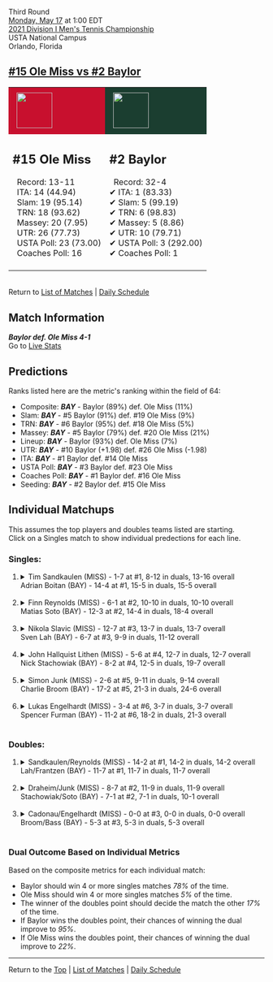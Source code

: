 Third Round[](#top)<a name="top"></a>  
[Monday, May 17](../../schedule/05-17.md) at 1:00 EDT  
[2021 Division I Men's Tennis Championship](../index.md)  
USTA National Campus  
Orlando, Florida  
## [#15 Ole Miss vs #2 Baylor](https://www.ncaa.com/game/5833425)  

<table><tr style="background-color: #d9d9d9 !important"><td style="background-color: #C8102E !important"><img src="https://www.ncaa.com/sites/default/files/images/logos/schools/o/ole-miss.70.png" width="70" height="70" style="padding: 8px;" /></td><td style="background-color: #1B3E30 !important"><img src="https://www.ncaa.com/sites/default/files/images/logos/schools/b/baylor.70.png" width="70" height="70" style="padding: 8px;" /></td></tr><tr>
<td>  

<h2>#15 Ole Miss</h2>  
&nbsp; Record: 13-11<br>  
&nbsp; ITA: 14 (44.94)<br>  
&nbsp; Slam: 19 (95.14)<br>  
&nbsp; TRN: 18 (93.62)<br>  
&nbsp; Massey: 20 (7.95)<br>  
&nbsp; UTR: 26 (77.73)<br>  
&nbsp; USTA Poll: 23 (73.00)<br>  
&nbsp; Coaches Poll: 16<br>  
<br>  

</td>
<td>  

<h2>#2 Baylor</h2>  
&nbsp; Record: 32-4<br>  
&#10004; ITA: 1 (83.33)<br>  
&#10004; Slam: 5 (99.19)<br>  
&#10004; TRN: 6 (98.83)<br>  
&#10004; Massey: 5 (8.86)<br>  
&#10004; UTR: 10 (79.71)<br>  
&#10004; USTA Poll: 3 (292.00)<br>  
&#10004; Coaches Poll: 1<br>  
<br>  

</td>
</tr></table>  


<br>Return to [List of Matches](../index.md) &#124; [Daily Schedule](../../schedule/05-17.md)

## Match Information  
***Baylor def. Ole Miss 4-1***  
Go to [Live Stats](http://scores.tennisticker.de/usa/ustanc/conf/league/sb.html?tournid=778&clubid=552-670&cn1=Baylor&cn2=Ole%20Miss&ci1=552&ci2=670&lid=82)  

## Predictions  

Ranks listed here are the metric's ranking within the field of 64:  
- Composite: ***BAY*** - Baylor (89%) def. Ole Miss (11%)  
- Slam: ***BAY*** - #5 Baylor (91%) def. #19 Ole Miss (9%)  
- TRN: ***BAY*** - #6 Baylor (95%) def. #18 Ole Miss (5%)  
- Massey: ***BAY*** - #5 Baylor (79%) def. #20 Ole Miss (21%)  
- Lineup: ***BAY*** - Baylor (93%) def. Ole Miss (7%)  
- UTR: ***BAY*** - #10 Baylor (+1.98) def. #26 Ole Miss (-1.98)  
- ITA: ***BAY*** - #1 Baylor def. #14 Ole Miss  
- USTA Poll: ***BAY*** - #3 Baylor def. #23 Ole Miss  
- Coaches Poll: ***BAY*** - #1 Baylor def. #16 Ole Miss  
- Seeding: ***BAY*** - #2 Baylor def. #15 Ole Miss  

## Individual Matchups  
This assumes the top players and doubles teams listed are starting.  
Click on a Singles match to show individual predections for each line.  

### Singles:  

<ol>
<li><details>
<summary markdown="span">Tim Sandkaulen (MISS) - 1-7 at #1, 8-12 in duals, 13-16 overall<br>Adrian Boitan (BAY) - 14-4 at #1, 15-5 in duals, 15-5 overall</summary>
<h4>Predictions</h4><ul>
<li>Composite: <b><i>BAY</i></b> - Boitan (82%) def. Sandkaulen (18%)</li>  
<li>Slam: <b><i>BAY</i></b> - Boitan (84%) def. Sandkaulen (16%)</li>  
<li>TRN: <b><i>BAY</i></b> - Boitan (90%) def. Sandkaulen (10%)</li>  
<li>Massey: <b><i>BAY</i></b> - Boitan (76%) def. Sandkaulen (24%)</li>  
<li>UTR: <b><i>BAY</i></b> - Boitan (80%) def. Sandkaulen (20%)</li>  
<li>ITA: <b><i>BAY</i></b> - Boitan (31.04) def. Sandkaulen (22.95)</li>  
</ul>
</details>&nbsp;</li>
<li><details>
<summary markdown="span">Finn Reynolds (MISS) - 6-1 at #2, 10-10 in duals, 10-10 overall<br>Matias Soto (BAY) - 12-3 at #2, 14-4 in duals, 18-4 overall</summary>
<h4>Predictions</h4><ul>
<li>Composite: <b><i>BAY</i></b> - Soto (77%) def. Reynolds (23%)</li>  
<li>Slam: <b><i>BAY</i></b> - Soto (67%) def. Reynolds (33%)</li>  
<li>TRN: <b><i>BAY</i></b> - Soto (82%) def. Reynolds (18%)</li>  
<li>Massey: <b><i>BAY</i></b> - Soto (75%) def. Reynolds (25%)</li>  
<li>UTR: <b><i>BAY</i></b> - Soto (83%) def. Reynolds (17%)</li>  
<li>ITA: <b><i>BAY</i></b> - Soto (41.70) def. Reynolds (36.17)</li>  
</ul>
</details>&nbsp;</li>
<li><details>
<summary markdown="span">Nikola Slavic (MISS) - 12-7 at #3, 13-7 in duals, 13-7 overall<br>Sven Lah (BAY) - 6-7 at #3, 9-9 in duals, 11-12 overall</summary>
<h4>Predictions</h4><ul>
<li>Composite: <b><i>MISS</i></b> - Slavic (66%) def. Lah (34%)</li>  
<li>Slam: <b><i>MISS</i></b> - Slavic (58%) def. Lah (42%)</li>  
<li>TRN: <b><i>MISS</i></b> - Slavic (66%) def. Lah (34%)</li>  
<li>Massey: <b><i>MISS</i></b> - Slavic (68%) def. Lah (32%)</li>  
<li>UTR: <b><i>MISS</i></b> - Slavic (74%) def. Lah (26%)</li>  
<li>ITA: <b><i>MISS</i></b> - Slavic (24.24) def. Lah (4.25)</li>  
</ul>
</details>&nbsp;</li>
<li><details>
<summary markdown="span">John Hallquist Lithen (MISS) - 5-6 at #4, 12-7 in duals, 12-7 overall<br>Nick Stachowiak (BAY) - 8-2 at #4, 12-5 in duals, 19-7 overall</summary>
<h4>Predictions</h4><ul>
<li>Composite: <b><i>BAY</i></b> - Stachowiak (58%) def. Lithen (42%)</li>  
<li>Slam: <b><i>BAY</i></b> - Stachowiak (61%) def. Lithen (39%)</li>  
<li>TRN: <b><i>BAY</i></b> - Stachowiak (51%) def. Lithen (49%)</li>  
<li>Massey: <b><i>BAY</i></b> - Stachowiak (52%) def. Lithen (48%)</li>  
<li>UTR: <b><i>BAY</i></b> - Stachowiak (67%) def. Lithen (33%)</li>  
<li>ITA: <b><i>BAY</i></b> - Stachowiak (3.38) def. Lithen (2.40)</li>  
</ul>
</details>&nbsp;</li>
<li><details>
<summary markdown="span">Simon Junk (MISS) - 2-6 at #5, 9-11 in duals, 9-14 overall<br>Charlie Broom (BAY) - 17-2 at #5, 21-3 in duals, 24-6 overall</summary>
<h4>Predictions</h4><ul>
<li>Composite: <b><i>BAY</i></b> - Broom (85%) def. Junk (15%)</li>  
<li>Slam: <b><i>BAY</i></b> - Broom (82%) def. Junk (18%)</li>  
<li>TRN: <b><i>BAY</i></b> - Broom (87%) def. Junk (13%)</li>  
<li>Massey: <b><i>BAY</i></b> - Broom (83%) def. Junk (17%)</li>  
<li>UTR: <b><i>BAY</i></b> - Broom (86%) def. Junk (14%)</li>  
<li>ITA: <b><i>BAY</i></b> - Broom (3.72) def. Junk (1.99)</li>  
</ul>
</details>&nbsp;</li>
<li><details>
<summary markdown="span">Lukas Engelhardt (MISS) - 3-4 at #6, 3-7 in duals, 3-7 overall<br>Spencer Furman (BAY) - 11-2 at #6, 18-2 in duals, 21-3 overall</summary>
<h4>Predictions</h4><ul>
<li>Composite: <b><i>BAY</i></b> - Furman (88%) def. Engelhardt (12%)</li>  
<li>Slam: <b><i>BAY</i></b> - Furman (84%) def. Engelhardt (16%)</li>  
<li>TRN: <b><i>BAY</i></b> - Furman (90%) def. Engelhardt (10%)</li>  
<li>Massey: <b><i>BAY</i></b> - Furman (87%) def. Engelhardt (13%)</li>  
<li>UTR: <b><i>BAY</i></b> - Furman (90%) def. Engelhardt (10%)</li>  
<li>ITA: <b><i>MISS</i></b> - # Engelhardt def. Furman (4.24)</li>  
</ul>
</details>&nbsp;</li>
</ol>

### Doubles:  

<ol>
<li><details>
<summary markdown="span">Sandkaulen/Reynolds (MISS) - 14-2 at #1, 14-2 in duals, 14-2 overall<br>Lah/Frantzen (BAY) - 11-7 at #1, 11-7 in duals, 11-7 overall</summary>
<br>Sorry, we don't have any metrics for this match
</details>&nbsp;</li>
<li><details>
<summary markdown="span">Draheim/Junk (MISS) - 8-7 at #2, 11-9 in duals, 11-9 overall<br>Stachowiak/Soto (BAY) - 7-1 at #2, 7-1 in duals, 10-1 overall</summary>
<br>Sorry, we don't have any metrics for this match
</details>&nbsp;</li>
<li><details>
<summary markdown="span">Cadonau/Engelhardt (MISS) - 0-0 at #3, 0-0 in duals, 0-0 overall<br>Broom/Bass (BAY) - 5-3 at #3, 5-3 in duals, 5-3 overall</summary>
<br>Sorry, we don't have any metrics for this match
</details>&nbsp;</li>
</ol>

### Dual Outcome Based on Individual Metrics  
  
Based on the composite metrics for each individual match:  
- Baylor should win 4 or more singles matches *78%* of the time.  
- Ole Miss should win 4 or more singles matches *5%* of the time.  
- The winner of the doubles point should decide the match the other *17%* of the time.  
- If Baylor wins the doubles point, their chances of winning the dual improve to *95%*.  
- If Ole Miss wins the doubles point, their chances of winning the dual improve to *22%*.  
  
------

Return to the [Top](#top) &#124; [List of Matches](../index.md) &#124; [Daily Schedule](../../schedule/05-17.md)  
